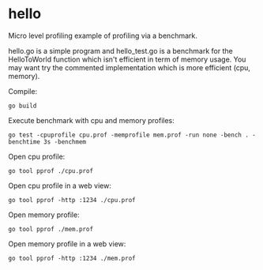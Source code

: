 # hello
Micro level profiling example of profiling via a benchmark.

hello.go is a simple program and hello_test.go is a benchmark for the HelloToWorld function which isn't efficient in term of memory usage.
You may want try the commented implementation which is more efficient (cpu, memory).  

Compile:

    go build

Execute benchmark with cpu and memory profiles:

    go test -cpuprofile cpu.prof -memprofile mem.prof -run none -bench . -benchtime 3s -benchmem

Open cpu profile:

    go tool pprof ./cpu.prof 
   
Open cpu profile in a web view:   
   
    go tool pprof -http :1234 ./cpu.prof 
   
Open memory profile:
   
    go tool pprof ./mem.prof
   
Open memory profile in a web view:   
      
    go tool pprof -http :1234 ./mem.prof 
  